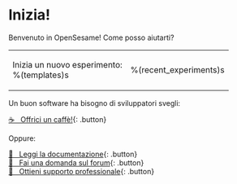 # Inizia!

Benvenuto in OpenSesame! Come posso aiutarti?

<table><tr><td>

Inizia un nuovo esperimento:<br />
%(templates)s

</td><td>

%(recent_experiments)s

</td></tr></table>

Un buon software ha bisogno di sviluppatori svegli:

[&#x2615;&nbsp;&nbsp; Offrici un caffè!](https://www.buymeacoffee.com/cogsci){: .button}

Oppure:

[&#x1F440;&nbsp;&nbsp; Leggi la documentazione](http://osdoc.cogsci.nl){: .button}<br />
[&#x1F4AC;&nbsp;&nbsp; Fai una domanda sul forum](http://forum.cogsci.nl){: .button}<br />
[&#x1F9D0;&nbsp;&nbsp; Ottieni supporto professionale](http://professional.cogsci.nl){: .button}<br />